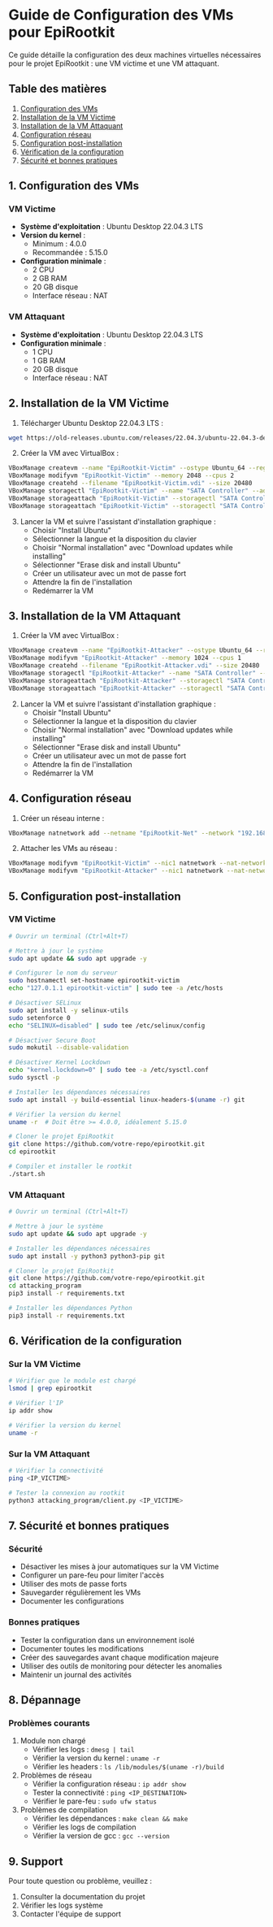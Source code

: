# Guide de Configuration des VMs pour EpiRootkit

Ce guide détaille la configuration des deux machines virtuelles nécessaires pour le projet EpiRootkit : une VM victime et une VM attaquant.

## Table des matières
1. [Configuration des VMs](#1-configuration-des-vms)
2. [Installation de la VM Victime](#2-installation-de-la-vm-victime)
3. [Installation de la VM Attaquant](#3-installation-de-la-vm-attaquant)
4. [Configuration réseau](#4-configuration-réseau)
5. [Configuration post-installation](#5-configuration-post-installation)
6. [Vérification de la configuration](#6-vérification-de-la-configuration)
7. [Sécurité et bonnes pratiques](#7-sécurité-et-bonnes-pratiques)

## 1. Configuration des VMs

### VM Victime
- **Système d'exploitation** : Ubuntu Desktop 22.04.3 LTS
- **Version du kernel** : 
  - Minimum : 4.0.0
  - Recommandée : 5.15.0
- **Configuration minimale** :
  - 2 CPU
  - 2 GB RAM
  - 20 GB disque
  - Interface réseau : NAT

### VM Attaquant
- **Système d'exploitation** : Ubuntu Desktop 22.04.3 LTS
- **Configuration minimale** :
  - 1 CPU
  - 1 GB RAM
  - 20 GB disque
  - Interface réseau : NAT

## 2. Installation de la VM Victime

1. Télécharger Ubuntu Desktop 22.04.3 LTS :
```bash
wget https://old-releases.ubuntu.com/releases/22.04.3/ubuntu-22.04.3-desktop-amd64.iso
```

2. Créer la VM avec VirtualBox :
```bash
VBoxManage createvm --name "EpiRootkit-Victim" --ostype Ubuntu_64 --register
VBoxManage modifyvm "EpiRootkit-Victim" --memory 2048 --cpus 2
VBoxManage createhd --filename "EpiRootkit-Victim.vdi" --size 20480
VBoxManage storagectl "EpiRootkit-Victim" --name "SATA Controller" --add sata --controller IntelAhci
VBoxManage storageattach "EpiRootkit-Victim" --storagectl "SATA Controller" --port 0 --device 0 --type hdd --medium "EpiRootkit-Victim.vdi"
VBoxManage storageattach "EpiRootkit-Victim" --storagectl "SATA Controller" --port 1 --device 0 --type dvddrive --medium "ubuntu-22.04.3-desktop-amd64.iso"
```

3. Lancer la VM et suivre l'assistant d'installation graphique :
   - Choisir "Install Ubuntu"
   - Sélectionner la langue et la disposition du clavier
   - Choisir "Normal installation" avec "Download updates while installing"
   - Sélectionner "Erase disk and install Ubuntu"
   - Créer un utilisateur avec un mot de passe fort
   - Attendre la fin de l'installation
   - Redémarrer la VM

## 3. Installation de la VM Attaquant

1. Créer la VM avec VirtualBox :
```bash
VBoxManage createvm --name "EpiRootkit-Attacker" --ostype Ubuntu_64 --register
VBoxManage modifyvm "EpiRootkit-Attacker" --memory 1024 --cpus 1
VBoxManage createhd --filename "EpiRootkit-Attacker.vdi" --size 20480
VBoxManage storagectl "EpiRootkit-Attacker" --name "SATA Controller" --add sata --controller IntelAhci
VBoxManage storageattach "EpiRootkit-Attacker" --storagectl "SATA Controller" --port 0 --device 0 --type hdd --medium "EpiRootkit-Attacker.vdi"
VBoxManage storageattach "EpiRootkit-Attacker" --storagectl "SATA Controller" --port 1 --device 0 --type dvddrive --medium "ubuntu-22.04.3-desktop-amd64.iso"
```

2. Lancer la VM et suivre l'assistant d'installation graphique :
   - Choisir "Install Ubuntu"
   - Sélectionner la langue et la disposition du clavier
   - Choisir "Normal installation" avec "Download updates while installing"
   - Sélectionner "Erase disk and install Ubuntu"
   - Créer un utilisateur avec un mot de passe fort
   - Attendre la fin de l'installation
   - Redémarrer la VM

## 4. Configuration réseau

1. Créer un réseau interne :
```bash
VBoxManage natnetwork add --netname "EpiRootkit-Net" --network "192.168.15.0/24" --enable
```

2. Attacher les VMs au réseau :
```bash
VBoxManage modifyvm "EpiRootkit-Victim" --nic1 natnetwork --nat-network1 "EpiRootkit-Net"
VBoxManage modifyvm "EpiRootkit-Attacker" --nic1 natnetwork --nat-network1 "EpiRootkit-Net"
```

## 5. Configuration post-installation

### VM Victime
```bash
# Ouvrir un terminal (Ctrl+Alt+T)

# Mettre à jour le système
sudo apt update && sudo apt upgrade -y

# Configurer le nom du serveur
sudo hostnamectl set-hostname epirootkit-victim
echo "127.0.1.1 epirootkit-victim" | sudo tee -a /etc/hosts

# Désactiver SELinux
sudo apt install -y selinux-utils
sudo setenforce 0
echo "SELINUX=disabled" | sudo tee /etc/selinux/config

# Désactiver Secure Boot
sudo mokutil --disable-validation

# Désactiver Kernel Lockdown
echo "kernel.lockdown=0" | sudo tee -a /etc/sysctl.conf
sudo sysctl -p

# Installer les dépendances nécessaires
sudo apt install -y build-essential linux-headers-$(uname -r) git

# Vérifier la version du kernel
uname -r  # Doit être >= 4.0.0, idéalement 5.15.0

# Cloner le projet EpiRootkit
git clone https://github.com/votre-repo/epirootkit.git
cd epirootkit

# Compiler et installer le rootkit
./start.sh
```

### VM Attaquant
```bash
# Ouvrir un terminal (Ctrl+Alt+T)

# Mettre à jour le système
sudo apt update && sudo apt upgrade -y

# Installer les dépendances nécessaires
sudo apt install -y python3 python3-pip git

# Cloner le projet EpiRootkit
git clone https://github.com/votre-repo/epirootkit.git
cd attacking_program
pip3 install -r requirements.txt

# Installer les dépendances Python
pip3 install -r requirements.txt
```

## 6. Vérification de la configuration

### Sur la VM Victime
```bash
# Vérifier que le module est chargé
lsmod | grep epirootkit

# Vérifier l'IP
ip addr show

# Vérifier la version du kernel
uname -r
```

### Sur la VM Attaquant
```bash
# Vérifier la connectivité
ping <IP_VICTIME>

# Tester la connexion au rootkit
python3 attacking_program/client.py <IP_VICTIME>
```

## 7. Sécurité et bonnes pratiques

### Sécurité
- Désactiver les mises à jour automatiques sur la VM Victime
- Configurer un pare-feu pour limiter l'accès
- Utiliser des mots de passe forts
- Sauvegarder régulièrement les VMs
- Documenter les configurations

### Bonnes pratiques
- Tester la configuration dans un environnement isolé
- Documenter toutes les modifications
- Créer des sauvegardes avant chaque modification majeure
- Utiliser des outils de monitoring pour détecter les anomalies
- Maintenir un journal des activités

## 8. Dépannage

### Problèmes courants
1. Module non chargé
   - Vérifier les logs : `dmesg | tail`
   - Vérifier la version du kernel : `uname -r`
   - Vérifier les headers : `ls /lib/modules/$(uname -r)/build`
2. Problèmes de réseau
   - Vérifier la configuration réseau : `ip addr show`
   - Tester la connectivité : `ping <IP_DESTINATION>`
   - Vérifier le pare-feu : `sudo ufw status`
3. Problèmes de compilation
   - Vérifier les dépendances : `make clean && make`
   - Vérifier les logs de compilation
   - Vérifier la version de gcc : `gcc --version`

## 9. Support

Pour toute question ou problème, veuillez :
1. Consulter la documentation du projet
2. Vérifier les logs système
3. Contacter l'équipe de support
